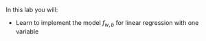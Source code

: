 In this lab you will:
- Learn to implement the model $f_{w,b}$ for linear regression with one variable
